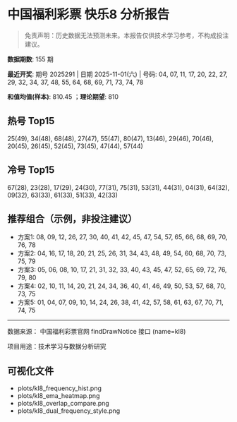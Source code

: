 # 中国福利彩票 快乐8 分析报告

> 免责声明：历史数据无法预测未来。本报告仅供技术学习参考，不构成投注建议。


**数据期数**: 155 期

**最近开奖**: 期号 2025291 | 日期 2025-11-01(六) | 号码: 04, 07, 11, 17, 20, 22, 27, 29, 32, 34, 37, 48, 55, 64, 68, 69, 71, 73, 74, 78

**和值均值(样本)**: 810.45 ；**理论期望**: 810


## 热号 Top15

25(49), 34(48), 68(48), 27(47), 55(47), 80(47), 13(46), 29(46), 70(46), 20(45), 26(45), 52(45), 73(45), 47(44), 57(44)


## 冷号 Top15

67(28), 23(28), 17(29), 24(30), 77(31), 75(31), 53(31), 44(31), 04(31), 64(32), 09(32), 63(33), 61(33), 51(33), 42(33)


## 推荐组合（示例，非投注建议）

- 方案1: 08, 09, 12, 26, 27, 30, 40, 41, 42, 45, 47, 54, 57, 65, 66, 68, 69, 70, 76, 78
- 方案2: 04, 16, 17, 18, 20, 21, 25, 26, 31, 34, 43, 48, 49, 54, 60, 68, 70, 73, 75, 79
- 方案3: 05, 06, 08, 10, 17, 21, 31, 32, 33, 40, 43, 45, 47, 52, 65, 69, 72, 76, 79, 80
- 方案4: 02, 10, 11, 14, 20, 21, 24, 34, 36, 40, 41, 46, 49, 50, 53, 57, 68, 70, 73, 75
- 方案5: 01, 04, 07, 09, 10, 14, 24, 26, 38, 41, 42, 57, 58, 61, 63, 67, 70, 71, 74, 75

---

数据来源： 中国福利彩票官网 findDrawNotice 接口 (name=kl8)

项目用途：技术学习与数据分析研究


## 可视化文件

- plots/kl8_frequency_hist.png
- plots/kl8_ema_heatmap.png
- plots/kl8_overlap_compare.png
- plots/kl8_dual_frequency_style.png
